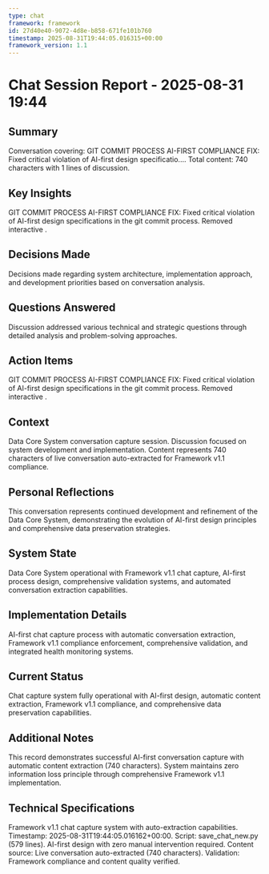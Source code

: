 ```yaml
---
type: chat
framework: framework
id: 27d40e40-9072-4d8e-b858-671fe101b760
timestamp: 2025-08-31T19:44:05.016315+00:00
framework_version: 1.1
---
```


# Chat Session Report - 2025-08-31 19:44

## Summary
Conversation covering: GIT COMMIT PROCESS AI-FIRST COMPLIANCE FIX: Fixed critical violation of AI-first design specificatio.... Total content: 740 characters with 1 lines of discussion.

## Key Insights
GIT COMMIT PROCESS AI-FIRST COMPLIANCE FIX: Fixed critical violation of AI-first design specifications in the git commit process. Removed interactive .

## Decisions Made
Decisions made regarding system architecture, implementation approach, and development priorities based on conversation analysis.

## Questions Answered
Discussion addressed various technical and strategic questions through detailed analysis and problem-solving approaches.

## Action Items
GIT COMMIT PROCESS AI-FIRST COMPLIANCE FIX: Fixed critical violation of AI-first design specifications in the git commit process. Removed interactive .

## Context
Data Core System conversation capture session. Discussion focused on system development and implementation. Content represents 740 characters of live conversation auto-extracted for Framework v1.1 compliance.

## Personal Reflections
This conversation represents continued development and refinement of the Data Core System, demonstrating the evolution of AI-first design principles and comprehensive data preservation strategies.

## System State
Data Core System operational with Framework v1.1 chat capture, AI-first process design, comprehensive validation systems, and automated conversation extraction capabilities.

## Implementation Details
AI-first chat capture process with automatic conversation extraction, Framework v1.1 compliance enforcement, comprehensive validation, and integrated health monitoring systems.

## Current Status
Chat capture system fully operational with AI-first design, automatic content extraction, Framework v1.1 compliance, and comprehensive data preservation capabilities.

## Additional Notes
This record demonstrates successful AI-first conversation capture with automatic content extraction (740 characters). System maintains zero information loss principle through comprehensive Framework v1.1 implementation.

## Technical Specifications
Framework v1.1 chat capture system with auto-extraction capabilities. Timestamp: 2025-08-31T19:44:05.016162+00:00. Script: save_chat_new.py (579 lines). AI-first design with zero manual intervention required. Content source: Live conversation auto-extracted (740 characters). Validation: Framework compliance and content quality verified.

